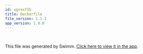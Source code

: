 ```yaml
---
id: ugrexf1b
title: Dockerfile
file_version: 1.1.2
app_version: 1.8.0
---
```




<br/>

This file was generated by Swimm. [Click here to view it in the app](https://app.swimm.io/repos/Z2l0aHViJTNBJTNBZ211ZCUzQSUzQW1pa2Vqazhz/docs/ugrexf1b).
